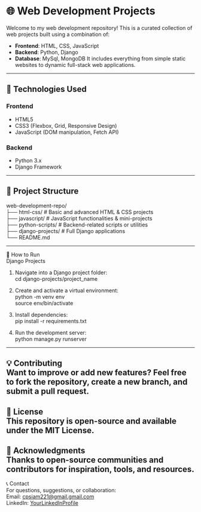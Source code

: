 # 🌐 Web Development Projects

Welcome to my web development repository! This is a curated collection of web projects built using a combination of:

- **Frontend**: HTML, CSS, JavaScript  
- **Backend**: Python, Django
- **Database**: MySql, MongoDB
It includes everything from simple static websites to dynamic full-stack web applications.

---

## 🧰 Technologies Used

### Frontend
- HTML5
- CSS3 (Flexbox, Grid, Responsive Design)
- JavaScript (DOM manipulation, Fetch API)

### Backend
- Python 3.x
- Django Framework

---

## 📁 Project Structure

web-development-repo/ <br>
├── html-css/           # Basic and advanced HTML & CSS projects <br>
├── javascript/         # JavaScript functionalities & mini-projects <br>
├── python-scripts/     # Backend-related scripts or utilities <br>
├── django-projects/    # Full Django applications <br>
└── README.md <br>

---

🚀 How to Run <br>
Django Projects <br>
1. Navigate into a Django project folder: <br>
   cd django-projects/project_name <br>

2. Create and activate a virtual environment: <br>
   python -m venv env <br>
   source env/bin/activate <br>

3. Install dependencies: <br>
   pip install -r requirements.txt <br>

4. Run the development server: <br>
   python manage.py runserver <br>

---
💡 Contributing <br>
Want to improve or add new features? Feel free to fork the repository, create a new branch, and submit a pull request.
---
📜 License <br>
This repository is open-source and available under the MIT License.
---
🙌 Acknowledgments <br>
Thanks to open-source communities and contributors for inspiration, tools, and resources.
---
📞 Contact <br>
For questions, suggestions, or collaboration: <br>
Email: cpsiam221@gmail.gmail.com <br>
LinkedIn: [YourLinkedInProfile](https://www.linkedin.com/in/siam-hossain-33305a25b/) <br>
